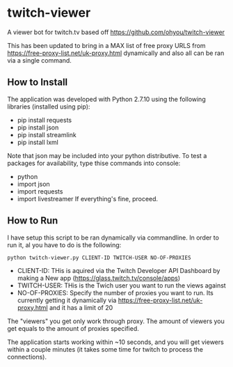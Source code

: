 # twitch-viewer
A viewer bot for twitch.tv based off https://github.com/ohyou/twitch-viewer 

This has been updated to bring in a MAX list of free proxy URLS from https://free-proxy-list.net/uk-proxy.html dynamically and also all can be ran via a single command.

## How to Install
The application was developed with Python 2.7.10 using the following libraries (installed using pip):
- pip install requests
- pip install json
- pip install streamlink
- pip install lxml

Note that json may be included into your python distributive.
To test a packages for availability, type thise commands into console:
- python
- import json
- import requests
- import livestreamer
If everything's fine, proceed.

## How to Run
I have setup this script to be ran dynamically via commandline. In order to run it, al you have to do is the following:

`python twitch-viewer.py CLIENT-ID TWITCH-USER NO-OF-PROXIES`

- CLIENT-ID: THis is aquired via the Twitch Developer API Dashboard by making a New app (https://glass.twitch.tv/console/apps)
- TWITCH-USER:  THis is the Twich user you want to run the views against
- NO-OF-PROXIES: Specify the number of proxies you want to run.  Its currently getting it dynamically via https://free-proxy-list.net/uk-proxy.html and it has a limit of 20

The "viewers" you get only work through proxy.  The amount of viewers you get equals to the amount of proxies specified.

The application starts working within ~10 seconds, and you will get viewers within a couple minutes (it takes some time for twitch to process the connections).